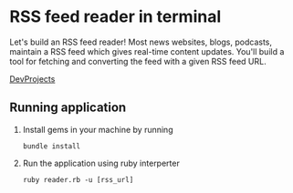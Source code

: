 # RSS feed reader in terminal

Let's build an RSS feed reader! Most news websites, blogs, podcasts, maintain a RSS feed which gives real-time content updates. You'll build a tool for fetching and converting the feed with a given RSS feed URL.

[DevProjects](https://www.codementor.io/projects/tool/rss-feed-reader-in-terminal-atx32jp82q)

## Running application

1. Install gems in your machine by running 

    `bundle install`

2. Run the application using ruby interperter

    `ruby reader.rb -u [rss_url]`